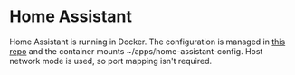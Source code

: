 # Home Assistant

Home Assistant is running in Docker. The configuration is managed in [this repo](https://github.com/jaredjensen/home-assistant-config) and the container mounts ~/apps/home-assistant-config. Host network mode is used, so port mapping isn't required.
